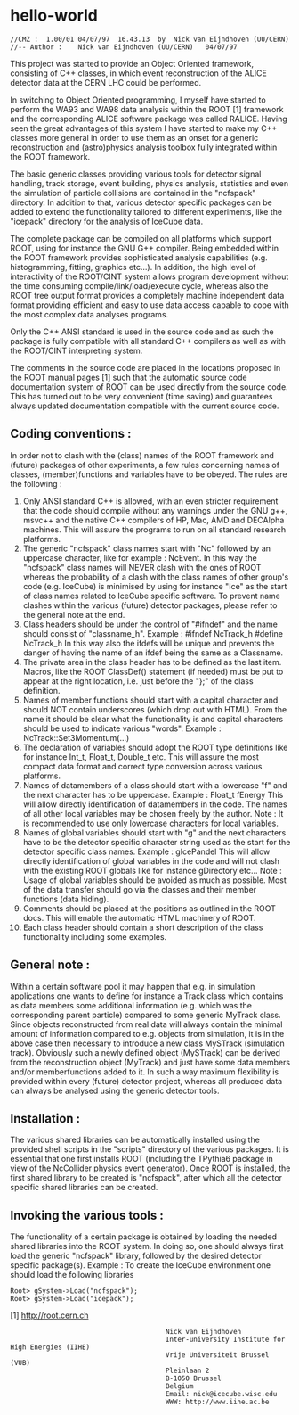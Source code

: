 # hello-world
    //CMZ :  1.00/01 04/07/97  16.43.13  by  Nick van Eijndhoven (UU/CERN)
    //-- Author :    Nick van Eijndhoven (UU/CERN)   04/07/97
 
This project was started to provide an Object Oriented framework,
consisting of C++ classes, in which event reconstruction of the ALICE
detector data at the CERN LHC could be performed.

In switching to Object Oriented programming, I myself have started to
perform the WA93 and WA98 data analysis within the ROOT [1] framework
and the corresponding ALICE software package was called RALICE.
Having seen the great advantages of this system I have started to make my
C++ classes more general in order to use them as an onset for a generic
reconstruction and (astro)physics analysis toolbox fully integrated within
the ROOT framework.

The basic generic classes providing various tools for detector signal handling,
track storage, event building, physics analysis, statistics and even the simulation
of particle collisions are contained in the "ncfspack" directory.
In addition to that, various detector specific packages can be added to extend
the functionality tailored to different experiments, like the "icepack" directory
for the analysis of IceCube data.  

The complete package can be compiled on all platforms which support ROOT,
using for instance the GNU G++ compiler.
Being embedded within the ROOT framework provides sophisticated analysis
capabilities (e.g. histogramming, fitting, graphics etc...).
In addition, the high level of interactivity of the ROOT/CINT system allows
program development without the time consuming compile/link/load/execute cycle,
whereas also the ROOT tree output format provides a completely machine
independent data format providing efficient and easy to use data access
capable to cope with the most complex data analyses programs.
 
Only the C++ ANSI standard is used in the source code and as such the package
is fully compatible with all standard C++ compilers as well as with
the ROOT/CINT interpreting system.
 
The comments in the source code are placed in the locations proposed
in the ROOT manual pages [1] such that the automatic source code
documentation system of ROOT can be used directly from the source code.
This has turned out to be very convenient (time saving) and guarantees
always updated documentation compatible with the current source code.
 
Coding conventions :
--------------------
In order not to clash with the (class) names of the ROOT framework
and (future) packages of other experiments, a few rules concerning names
of classes, (member)functions and variables have to be obeyed.
The rules are the following :
 
 1) Only ANSI standard C++ is allowed, with an even stricter
    requirement that the code should compile without any warnings
    under the GNU g++, msvc++ and the native C++ compilers of HP,
    Mac, AMD and DECAlpha machines.
    This will assure the programs to run on all standard research platforms.
 2) The generic "ncfspack"  class names start with "Nc" followed by an
    uppercase character, like for example : NcEvent.
    In this way the "ncfspack" class names will NEVER clash with the ones
    of ROOT whereas the probability of a clash with the class names of
    other group's code (e.g. IceCube) is minimised by using for instance
    "Ice" as the start of class names related to IceCube specific software.
    To prevent name clashes within the various (future) detector packages,
    please refer to the general note at the end.
 3) Class headers should be under the control of "#ifndef" and the name
    should consist of "classname_h".
        Example : #ifndef NcTrack_h
                  #define NcTrack_h
    In this way also the ifdefs will be unique and prevents the danger
    of having the name of an ifdef being the same as a Classname.
 4) The private area in the class header has to be defined as the last item.
    Macros, like the ROOT ClassDef() statement (if needed) must be put
    to appear at the right location, i.e. just before the "};" of the
    class definition.
 5) Names of member functions should start with a capital character
    and should NOT contain underscores (which drop out with HTML).
    From the name it should be clear what the functionality is and
    capital characters should be used to indicate various "words".
        Example : NcTrack::Set3Momentum(...)
 6) The declaration of variables should adopt the ROOT type definitions
    like for instance Int_t, Float_t, Double_t etc.
    This will assure the most compact data format and correct type conversion
    across various platforms.
 7) Names of datamembers of a class should start with a lowercase "f"
    and the next character has to be uppercase.
    Example : Float_t fEnergy
    This will allow directly identification of datamembers in the code.
    The names of all other local variables may be chosen freely by the
    author.
    Note : It is recommended to use only lowercase characters
           for local variables.
 8) Names of global variables should start with "g" and the next
    characters have to be the detector specific character string
    used as the start for the detector specific class names.
    Example : gIcePandel
    This will allow directly identification of global variables in the
    code and will not clash with the existing ROOT globals like
    for instance gDirectory etc...
    Note : Usage of global variables should be avoided as much as
           possible. Most of the data transfer should go via the classes
           and their member functions (data hiding).
 9) Comments should be placed at the positions as outlined in the ROOT docs.
    This will enable the automatic HTML machinery of ROOT.
10) Each class header should contain a short description of the class
    functionality including some examples.
 
General note :
--------------
Within a certain software pool it may happen that e.g. in simulation
applications one wants to define for instance a Track class which
contains as data members some additional information (e.g. which was
the corresponding parent particle) compared to some generic MyTrack class.
Since objects reconstructed from real data will always contain the
minimal amount of information compared to e.g. objects from simulation,
it is in the above case then necessary to introduce a new class
MySTrack (simulation track).
Obviously such a newly defined object (MySTrack) can be derived from
the reconstruction object (MyTrack) and just have some data members
and/or memberfunctions added to it.
In such a way maximum flexibility is provided within every (future)
detector project, whereas all produced data can always be analysed using
the generic detector tools.
 
Installation :
--------------
The various shared libraries can be automatically installed using the provided shell
scripts in the "scripts" directory of the various packages.
It is essential that one first installs ROOT (including the TPythia6 package
in view of the NcCollider physics event generator).
Once ROOT is installed, the first shared library to be created is "ncfspack",
after which all the detector specific shared libraries can be created.
 
Invoking the various tools :
----------------------------
The functionality of a certain package is obtained by loading the needed shared
libraries into the ROOT system. In doing so, one should always first load the
generic "ncfspack" library, followed by the desired detector specific package(s).
Example : To create the IceCube environment one should load the following libraries

    Root> gSystem->Load("ncfspack");
    Root> gSystem->Load("icepack");
 
[1] http://root.cern.ch
 
 
 
                                           Nick van Eijndhoven
                                           Inter-university Institute for High Energies (IIHE)
                                           Vrije Universiteit Brussel (VUB)
                                           Pleinlaan 2
                                           B-1050 Brussel
                                           Belgium
                                           Email: nick@icecube.wisc.edu
                                           WWW: http://www.iihe.ac.be



